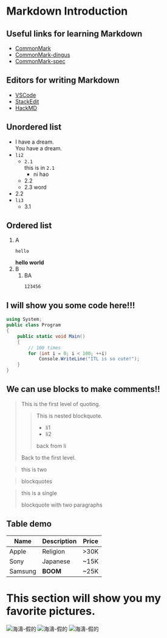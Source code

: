 # Markdown Introduction

## Useful links for learning Markdown
-   [CommonMark]
-   [CommonMark-dingus]
-   [CommonMark-spec]

[CommonMark]: http://commonmark.org/
[CommonMark-dingus]: http://spec.commonmark.org/dingus/
[CommonMark-spec]: http://spec.commonmark.org/

## Editors for writing Markdown
-   [VSCode]
-   [StackEdit]
-   [HackMD]

[VSCode]: https://code.visualstudio.com/Docs/languages/markdown
[StackEdit]: https://stackedit.io/
[HackMD]: https://hackmd.io/

## Unordered list
-   I have a dream.\
    You have a dream.
-   `li2`
    -   `2.1`\
        this is in `2.1`
        -   ni hao
    -   2.2
    -   2.3
        word
   -   2.2
-   `li3`
    -   3.1

## Ordered list
1)  A
    ```
    hello
    ```
    **hello world**
1)  B
    1)  BA
        ```
        123456
        ```

## I will show you some code here!!!
```cs
using System;
public class Program
{
    public static void Main()
    {
        // 100 times
        for (int i = 0; i < 100; ++i)
            Console.WriteLine("ITL is so cute!");
    }
}
```

## We can use blocks to make comments!!

>   This is the first level of quoting.
>>  This is nested blockquote.
>>  -   li1
>>  -   li2
>>
>>  back from li
>
> Back to the first level.
>

> this is two

> blockquotes

> this is a single
>
> blockquote with two paragraphs

## Table demo
Name    | Description | Price
------- | ----------- | --------
Apple   | Religion    | \>30K
Sony    | Japanese    | ~15K
Samsung | **BOOM**    | ~25K

# This section will show you my favorite pictures.
![海濤-假的]
![海濤-假的]
![海濤-假的]

[海濤-假的]: https://d17ixjpazu3j94.cloudfront.net/images/2016/07/09/14680562934659WaR6kIXARe.jpg "海濤-假的"
